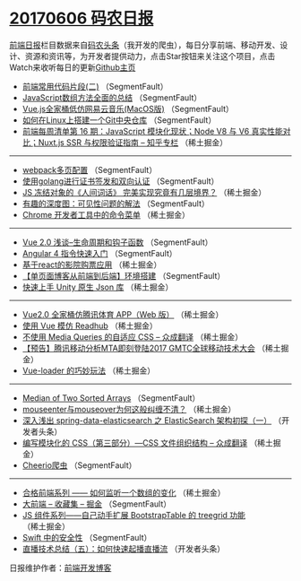 # [20170606 码农日报](https://toutiao.qdkfweb.cn/date/2017/06/06)

[前端日报](https://qdkfweb.cn/c/news)栏目数据来自[码农头条](https://toutiao.qdkfweb.cn/)（我开发的爬虫），每日分享前端、移动开发、设计、资源和资讯等，为开发者提供动力，点击Star按钮来关注这个项目，点击Watch来收听每日的更新[Github主页](https://github.com/kujian/frontendDaily)
* [前端常用代码片段(二)](https://toutiao.qdkfweb.cn/40337.html) （SegmentFault）
* [JavaScript数组方法全面的总结](https://toutiao.qdkfweb.cn/40335.html) （SegmentFault）
* [Vue.js全家桶低仿网易云音乐(MacOS版)](https://toutiao.qdkfweb.cn/40327.html) （SegmentFault）
* [如何在Linux上搭建一个Git中央仓库](https://toutiao.qdkfweb.cn/40328.html) （SegmentFault）
* [前端每周清单第 16 期：JavaScript 模块化现状；Node V8 与 V6 真实性能对比；Nuxt.js SSR 与权限验证指南 &#8211; 知乎专栏](https://toutiao.qdkfweb.cn/40309.html) （稀土掘金）

***
* [webpack多页配置](https://toutiao.qdkfweb.cn/40334.html) （SegmentFault）
* [使用golang进行证书签发和双向认证](https://toutiao.qdkfweb.cn/40329.html) （SegmentFault）
* [JS 冻结对象的《人间词话》 完美实现究竟有几层境界？](https://toutiao.qdkfweb.cn/40298.html) （稀土掘金）
* [有趣的深度图：可见性问题的解法](https://toutiao.qdkfweb.cn/40330.html) （SegmentFault）
* [Chrome 开发者工具中的命令菜单](https://toutiao.qdkfweb.cn/40300.html) （稀土掘金）

***
* [Vue 2.0 浅谈&#8211;生命周期和钩子函数](https://toutiao.qdkfweb.cn/40322.html) （SegmentFault）
* [Angular 4 指令快速入门](https://toutiao.qdkfweb.cn/40325.html) （SegmentFault）
* [基于react的影院购票应用](https://toutiao.qdkfweb.cn/40305.html) （稀土掘金）
* [【单页面博客从前端到后端】环境搭建](https://toutiao.qdkfweb.cn/40326.html) （SegmentFault）
* [快速上手 Unity 原生 Json 库](https://toutiao.qdkfweb.cn/40306.html) （稀土掘金）

***
* [Vue2.0 全家桶仿腾讯体育 APP（Web 版）](https://toutiao.qdkfweb.cn/40307.html) （稀土掘金）
* [使用 Vue 模仿 Readhub](https://toutiao.qdkfweb.cn/40297.html) （稀土掘金）
* [不使用 Media Queries 的自适应 CSS &#8211; 众成翻译](https://toutiao.qdkfweb.cn/40308.html) （稀土掘金）
* [【预告】腾讯移动分析MTA即刻登陆2017 GMTC全球移动技术大会](https://toutiao.qdkfweb.cn/40299.html) （稀土掘金）
* [Vue-loader 的巧妙玩法](https://toutiao.qdkfweb.cn/40310.html) （稀土掘金）

***
* [Median of Two Sorted Arrays](https://toutiao.qdkfweb.cn/40331.html) （SegmentFault）
* [mouseenter与mouseover为何这般纠缠不清？](https://toutiao.qdkfweb.cn/40311.html) （稀土掘金）
* [深入浅出 spring-data-elasticsearch 之 ElasticSearch 架构初探（一）](https://toutiao.qdkfweb.cn/40358.html) （开发者头条）
* [编写模块化的 CSS（第三部分）—CSS 文件组织结构  &#8211; 众成翻译](https://toutiao.qdkfweb.cn/40301.html) （稀土掘金）
* [Cheerio爬虫](https://toutiao.qdkfweb.cn/40333.html) （SegmentFault）

***
* [合格前端系列 —— 如何监听一个数组的变化](https://toutiao.qdkfweb.cn/40302.html) （稀土掘金）
* [大前端 &#8211; 收藏集 &#8211; 掘金](https://toutiao.qdkfweb.cn/40323.html) （SegmentFault）
* [JS 组件系列——自己动手扩展 BootstrapTable 的 treegrid 功能](https://toutiao.qdkfweb.cn/40304.html) （稀土掘金）
* [Swift 中的安全性](https://toutiao.qdkfweb.cn/40336.html) （SegmentFault）
* [直播技术总结（五）：如何快速起播直播流](https://toutiao.qdkfweb.cn/40353.html) （开发者头条）

日报维护作者：[前端开发博客](https://qdkfweb.cn/) 